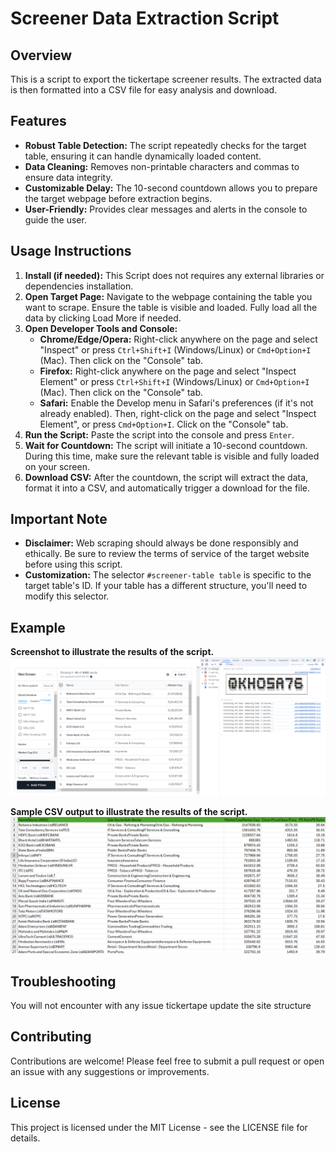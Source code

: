 # Screener Data Extraction Script

## Overview

This is a script to export the tickertape screener results. The extracted data is then formatted into a CSV file for easy analysis and download.


## Features

* **Robust Table Detection:**  The script repeatedly checks for the target table, ensuring it can handle dynamically loaded content.
* **Data Cleaning:** Removes non-printable characters and commas to ensure data integrity.
* **Customizable Delay:**  The 10-second countdown allows you to prepare the target webpage before extraction begins.
* **User-Friendly:** Provides clear messages and alerts in the console to guide the user.

## Usage Instructions

1. **Install (if needed):** This Script does not requires any external libraries or dependencies installation.
2. **Open Target Page:** Navigate to the webpage containing the table you want to scrape. Ensure the table is visible and loaded. Fully load all the data by clicking Load More if needed.
3. **Open Developer Tools and Console:**
    * **Chrome/Edge/Opera:** Right-click anywhere on the page and select "Inspect" or press `Ctrl+Shift+I` (Windows/Linux) or `Cmd+Option+I` (Mac). Then click on the "Console" tab.
    * **Firefox:** Right-click anywhere on the page and select "Inspect Element" or press `Ctrl+Shift+I` (Windows/Linux) or `Cmd+Option+I` (Mac). Then click on the "Console" tab.
    * **Safari:** Enable the Develop menu in Safari's preferences (if it's not already enabled). Then, right-click on the page and select "Inspect Element", or press `Cmd+Option+I`. Click on the "Console" tab.
4. **Run the Script:** Paste the script into the console and press `Enter`. 
5. **Wait for Countdown:** The script will initiate a 10-second countdown. During this time, make sure the relevant table is visible and fully loaded on your screen.
6. **Download CSV:** After the countdown, the script will extract the data, format it into a CSV, and automatically trigger a download for the file.

## Important Note

* **Disclaimer:** Web scraping should always be done responsibly and ethically. Be sure to review the terms of service of the target website before using this script.
* **Customization:** The selector `#screener-table table` is specific to the target table's ID.  If your table has a different structure, you'll need to modify this selector.

## Example

**Screenshot to illustrate the results of the script.**
![Screenshot Description](https://github.com/khosa76/exam/blob/main/Screenshot%20(155).png)

**Sample CSV output to illustrate the results of the script.**
![Screenshot Description](https://github.com/khosa76/exam/blob/main/Screenshot%20(156).png)


## Troubleshooting

You will not encounter with any issue tickertape update the site structure

## Contributing

Contributions are welcome! Please feel free to submit a pull request or open an issue with any suggestions or improvements.

## License

This project is licensed under the MIT License - see the LICENSE file for details.
